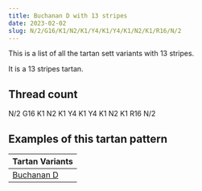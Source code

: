 ```yaml
---
title: Buchanan D with 13 stripes
date: 2023-02-02
slug: N/2/G16/K1/N2/K1/Y4/K1/Y4/K1/N2/K1/R16/N/2
---
```

This is a list of all the tartan sett variants with 13 stripes.

It is a 13 stripes tartan.


## Thread count
N/2 G16 K1 N2 K1 Y4 K1 Y4 K1 N2 K1 R16 N/2

## Examples of this tartan pattern

| Tartan Variants |
|---------------|
| [Buchanan D](/variants/n/2/g16/k1/n2/k1/y4/k1/y4/k1/n2/k1/r16/n/2-g004c00-k000000-nd0d0d0-rc80000-yffff00)||

